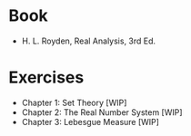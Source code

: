 # Book
- H. L. Royden, Real Analysis, 3rd Ed.

# Exercises
- Chapter 1: Set Theory [WIP]
- Chapter 2: The Real Number System [WIP]
- Chapter 3: Lebesgue Measure [WIP]
